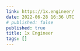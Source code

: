 ```yaml
---
link: https://1x.engineer/
date: 2022-06-28 16:36 UTC
# published: false
published: true
title: 1x Engineer
tags: []
---
```



